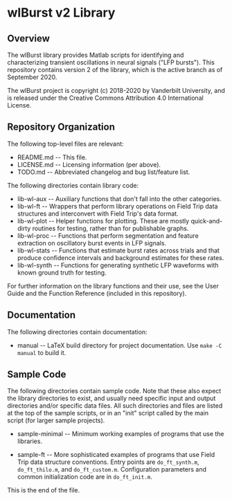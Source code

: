 # wlBurst v2 Library

## Overview

The wlBurst library provides Matlab scripts for identifying and
characterizing transient oscillations in neural signals ("LFP bursts").
This repository contains version 2 of the library, which is the active
branch as of September 2020.

The wlBurst project is copyright (c) 2018-2020 by Vanderbilt University, and
is released under the Creative Commons Attribution 4.0 International
License.


## Repository Organization

The following top-level files are relevant:

* README.md -- This file.
* LICENSE.md -- Licensing information (per above).
* TODO.md -- Abbreviated changelog and bug list/feature list.

The following directories contain library code:

* lib-wl-aux -- Auxiliary functions that don't fall into the other categories.
* lib-wl-ft -- Wrappers that perform library operations on Field Trip data
structures and interconvert with Field Trip's data format.
* lib-wl-plot -- Helper functions for plotting. These are mostly
quick-and-dirty routines for testing, rather than for publishable graphs.
* lib-wl-proc -- Functions that perform segmentation and feature extraction
on oscillatory burst events in LFP signals.
* lib-wl-stats -- Functions that estimate burst rates across trials and that
produce confidence intervals and background estimates for these rates.
* lib-wl-synth -- Functions for generating synthetic LFP waveforms with
known ground truth for testing.

For further information on the library functions and their use, see the
User Guide and the Function Reference (included in this repository).

## Documentation

The following directories contain documentation:

* manual -- LaTeX build directory for project documentation.
Use `make -C manual` to build it.

## Sample Code

The following directories contain sample code. Note that these also expect
the library directories to exist, and usually need specific input and
output directories and/or specific data files. All such directories and
files are listed at the top of the sample scripts, or in an "init" script
called by the main script (for larger sample projects).

* sample-minimal --
Minimum working examples of programs that use the libraries.

* sample-ft --
More sophisticated examples of programs that use Field Trip data structure
conventions. Entry points are `do_ft_synth.m`, `do_ft_thilo.m`, and
`do_ft_custom.m`. Configuration parameters and common initialization code
are in `do_ft_init.m`.


This is the end of the file.
